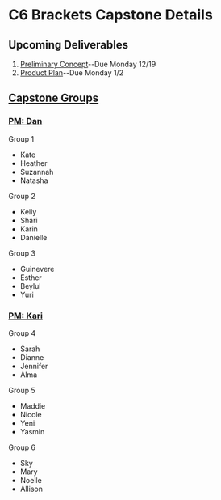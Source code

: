 # C6 Brackets Capstone Details

## Upcoming Deliverables
1. [Preliminary Concept](/concept.md)--Due Monday 12/19
1. [Product Plan](/product-plan.md)--Due Monday 1/2

## [Capstone Groups](/groups.md)

### [PM: Dan](https://calendar.google.com/calendar/selfsched?sstoken=UU84WlgwT2lZNFpEfGRlZmF1bHR8YThhYWRhOTkwZDhlMTIzMGRlMDIwODNhN2U2MjJlMmE)

Group 1
- Kate
- Heather
- Suzannah
- Natasha

Group 2
- Kelly
- Shari
- Karin
- Danielle

Group 3
- Guinevere
- Esther
- Beylul
- Yuri

### [PM: Kari](https://calendar.google.com/calendar/selfsched?sstoken=UUpTeHp5bzR4dno0fGRlZmF1bHR8OWJiNjg2MGM1OWZmNzdhYjcyN2UzNDk0YTFiNDgwYzc)

Group 4
- Sarah
- Dianne
- Jennifer
- Alma

Group 5
- Maddie
- Nicole
- Yeni
- Yasmin

Group 6
- Sky
- Mary
- Noelle
- Allison
